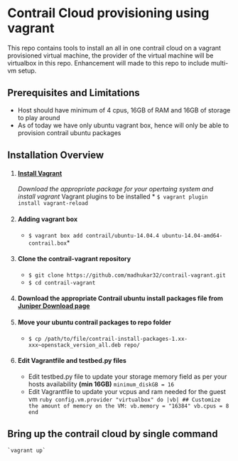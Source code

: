 # Contrail Cloud provisioning using vagrant

This repo contains tools to install an all in one contrail cloud on a vagrant provisioned virtual machine, the provider of the virtual machine will be virtualbox in this repo. Enhancement will made to this repo to include multi-vm setup.

## Prerequisites and Limitations
* Host should have minimum of 4 cpus, 16GB of RAM and 16GB of storage to play around 
* As of today we have only ubuntu vagrant box, hence will only be able to provision contrail ubuntu packages 

## Installation Overview

1. #### [Install Vagrant](https://www.vagrantup.com/downloads.html)
   *Download the appropriate package for your opertaing system and install vagrant*
   Vagrant plugins to be installed
	 		* `$ vagrant plugin install vagrant-reload`

2. #### Adding vagrant box 
   * `$ vagrant box add contrail/ubuntu-14.04.4 ubuntu-14.04-amd64-contrail.box`* 

3. #### Clone the contrail-vagrant repository
   * `$ git clone https://github.com/madhukar32/contrail-vagrant.git`
   * `$ cd contrail-vagrant`

4. #### Download the appropriate Contrail ubuntu install packages file from [Juniper Download page](http://www.juniper.net/support/downloads/?p=contrail#sw)

5. #### Move your ubuntu contrail packages to repo folder
   * `$ cp /path/to/file/contrail-install-packages-1.xx-xxx~openstack_version_all.deb repo/`

6. #### Edit Vagrantfile and testbed.py files
	 * Edit testbed.py file to update your storage memory field as per your hosts availability **(min 16GB)**
			`minimum_diskGB = 16` 
	 * Edit Vagrantfile to update your vcpus and ram needed for the guest vm
			```ruby
			   config.vm.provider "virtualbox" do |vb|
			   ## Customize the amount of memory on the VM:
      			vb.memory = "16384"
      			vb.cpus = 8
  			 end
			```

## Bring up the contrail cloud by single command
	`vagrant up`

